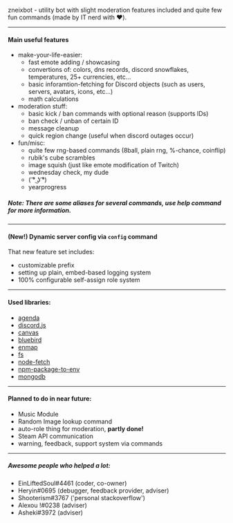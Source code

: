 zneixbot - utility bot with slight moderation features included and quite few fun commands (made by IT nerd with ❤️).

---

#### Main useful features
 - make-your-life-easier:
   - fast emote adding / showcasing
   - convertions of: colors, dns records, discord snowflakes, temperatures, 25+ currencies, etc...
   - basic inforamtion-fetching for Discord objects (such as users, servers, avatars, icons, etc...)
   - math calculations
 - moderation stuff:
   - basic kick / ban commands with optional reason (supports IDs)
   - ban check / unban of certain ID
   - message cleanup
   - quick region change (useful when discord outages occur)
 - fun/misc:
   - quite few rng-based commands (8ball, plain rng, %-chance, coinflip)
   - rubik's cube scrambles
   - image squish (just like emote modification of Twitch)
   - wednesday check, my dude
   - ( ͡° ͜ʖ ͡°)
   - yearprogress

##### Note: **There are some aliases for several commands, use help command for more information.**

---

#### **(New!)** Dynamic server config via `config` command
That new feature set includes:
- customizable prefix
- setting up plain, embed-based logging system
- 100% configurable self-assign role system
---

#### Used libraries:
- [agenda](https://github.com/agenda/agenda)
- [discord.js](https://github.com/discordjs/discord.js)
- [canvas](https://github.com/Automattic/node-canvas)
- [bluebird](https://github.com/petkaantonov/bluebird)
- [enmap](https://enmap.evie.codes/)
- [fs](https://github.com/npm/security-holder)
- [node-fetch](https://www.npmjs.com/package/node-fetch)
- [npm-package-to-env](https://github.com/stefanjudis/npm-package-to-env)
- [mongodb](https://github.com/mongodb/node-mongodb-native)

---

#### Planned to do in near future:
- Music Module 
- Random Image lookup command
- auto-role thing for moderation, **partly done!**
- Steam API communication
- warning, feedback, support system via commands

---

##### Awesome people who helped a lot:
- EinLiftedSoul#4461 (coder, co-owner)
- Heryin#0695 (debugger, feedback provider, adviser)
- Shooterism#3767 ('personal stackoverflow')
- Alexou !#0238 (adviser)
- Asheki#3972 (adviser)
